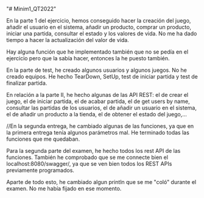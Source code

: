 "# Minim1_QT2022" 

En la parte 1 del ejercicio, hemos conseguido hacer la creación del juego, añadir el usuario en el sistema, 
añadir un producto, comprar un producto, iniciar una partida, consultar el estado y los valores de vida.
No me ha dado tiempo a hacer la actualización del valor de vida.

Hay alguna función que he implementado también que no se pedía en el ejercicio pero que la sabía hacer,
entonces la he puesto también.

En la parte de test, he creado algunos usuarios y algunos juegos. No he creado equipos. He hecho
TearDown, SetUp, test de iniciar partida y test de finalizar partida.

En relación a la parte II, he hecho algunas de las API REST: el de crear el juego, el de iniciar partida,
el de acabar partida, el de get users by name, consultar las partidas de los usuarios, el de 
añadir un usuario en el sistema, el de añadir un producto a la tienda, el de obtener el estado del juego,...

//En la segunda entrega, he cambiado algunas de las funciones, ya que en la primera entrega tenía
algunos parámetros mal. He terminado todas las funciones que me quedaban.

Para la segunda parte del examen, he hecho todos los rest API de las funciones. También he comprobado
que se me connecte bien el localhost:8080/swagger/, ya que se ven bien todos los REST APIs previamente
programados.

Aparte de todo esto, he cambiado algun println que se me "coló" durante el examen. No me había fijado
en ese momento.
